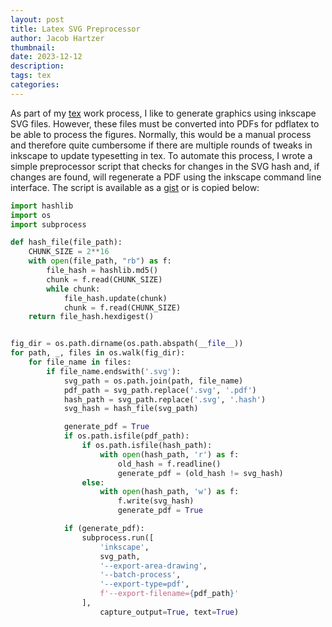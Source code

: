 ```yaml
---
layout: post
title: Latex SVG Preprocessor
author: Jacob Hartzer
thumbnail:
date: 2023-12-12
description:
tags: tex
categories:
---
```


As part of my [tex](https://tug.org/) work process, I like to generate graphics using inkscape SVG files. However, these files must be converted into PDFs for pdflatex to be able to process the figures. Normally, this would be a manual process and therefore quite cumbersome if there are multiple rounds of tweaks in inkscape to update typesetting in tex. To automate this process, I wrote a simple preprocessor script that checks for changes in the SVG hash and, if changes are found, will regenerate a PDF using the inkscape command line interface. The script is available as a [gist](https://gist.github.com/JHartzer/a3cc3cb276f343d7bd145ab50cdd9dab) or is copied below:


```python
import hashlib
import os
import subprocess

def hash_file(file_path):
    CHUNK_SIZE = 2**16
    with open(file_path, "rb") as f:
        file_hash = hashlib.md5()
        chunk = f.read(CHUNK_SIZE)
        while chunk:
            file_hash.update(chunk)
            chunk = f.read(CHUNK_SIZE)
    return file_hash.hexdigest()


fig_dir = os.path.dirname(os.path.abspath(__file__))
for path, _, files in os.walk(fig_dir):
    for file_name in files:
        if file_name.endswith('.svg'):
            svg_path = os.path.join(path, file_name)
            pdf_path = svg_path.replace('.svg', '.pdf')
            hash_path = svg_path.replace('.svg', '.hash')
            svg_hash = hash_file(svg_path)

            generate_pdf = True
            if os.path.isfile(pdf_path):
                if os.path.isfile(hash_path):
                    with open(hash_path, 'r') as f:
                        old_hash = f.readline()
                        generate_pdf = (old_hash != svg_hash)
                else:
                    with open(hash_path, 'w') as f:
                        f.write(svg_hash)
                        generate_pdf = True

            if (generate_pdf):
                subprocess.run([
                    'inkscape',
                    svg_path,
                    '--export-area-drawing',
                    '--batch-process',
                    '--export-type=pdf',
                    f'--export-filename={pdf_path}'
                ],
                    capture_output=True, text=True)
```